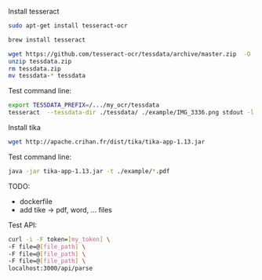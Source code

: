 


Install tesseract

```sh
sudo apt-get install tesseract-ocr

brew install tesseract
```

```sh
wget https://github.com/tesseract-ocr/tessdata/archive/master.zip  -O  tessdata.zip
unzip tessdata.zip
rm tessdata.zip
mv tessdata-* tessdata
```

Test command line:
```sh
export TESSDATA_PREFIX=/.../my_ocr/tessdata
tesseract  --tessdata-dir ./tessdata/ ./example/IMG_3336.png stdout -l fra -psm 0
```


Install tika

```sh
wget http://apache.crihan.fr/dist/tika/tika-app-1.13.jar
```

Test command line:
```sh
java -jar tika-app-1.13.jar -t ./example/*.pdf
```

TODO:
- dockerfile
- add tike -> pdf, word, ... files


Test API:
```sh
curl -i -F token=[my_token] \
-F file=@[file_path] \
-F file=@[file_path] \
-F file=@[file_path] \
localhost:3000/api/parse
```

